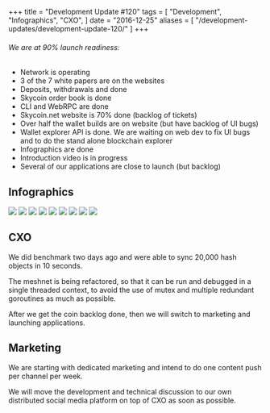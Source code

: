 +++
title = "Development Update #120"
tags = [
    "Development",
    "Infographics",
    "CXO",
]
date = "2016-12-25"
aliases = [
	"/development-updates/development-update-120/"
]
+++

###### We are at 90% launch readiness:
- Network is operating
- 3 of the 7 white papers are on the websites
- Deposits, withdrawals and done
- Skycoin order book is done
- CLI and WebRPC are done
- Skycoin.net website is 70% done (backlog of tickets)
- Over half the wallet builds are on website (but have backlog of UI bugs)
- Wallet explorer API is done. We are waiting on web dev to fix UI bugs and to do the stand alone blockchain explorer
- Infographics are done
- Introduction video is in progress
- Several of our applications are close to launch (but backlog)

## Infographics

![](http://i.imgur.com/hQKAhdL.png)
![](http://i.imgur.com/8YvFOcH.png)
![](http://i.imgur.com/mXKMANO.png)
![](http://i.imgur.com/cwl95f5.png)
![](http://i.imgur.com/kTHUEk5.png)
![](http://i.imgur.com/oklJWfj.png)
![](http://i.imgur.com/2OWXQCY.png)
![](http://i.imgur.com/5uT1jol.png)
![](http://i.imgur.com/WBahBBc.png)

## CXO

We did benchmark two days ago and were able to sync 20,000 hash objects in 10 seconds.

The meshnet is being refactored, so that it can be run and debugged in a single threaded context, to avoid the use of mutex and multiple redundant goroutines as much as possible.

After we get the coin backlog done, then we will switch to marketing and launching applications.

## Marketing

We are starting with dedicated marketing and intend to do one content push per channel per week.

We will move the development and technical discussion to our own distributed social media platform on top of CXO as soon as possible.
